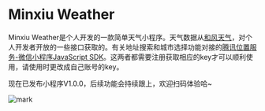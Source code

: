 
# Minxiu Weather

Minxiu Weather是个人开发的一款简单天气小程序。天气数据从[和风天气](https://www.heweather.com)，对个人开发者开放的一些接口获取的。有关地址搜索和城市选择功能对接的[腾讯位置服务-微信小程序JavaScript SDK](https://lbs.qq.com/qqmap_wx_jssdk/index.html)。这两者都需要注册获取相应的key才可以顺利使用，请使用时更改成自己账号的key。

现在已发布小程序V1.0.0，后续功能会持续跟上，欢迎扫码体验哈~

![mark](http://pi2r0nob1.bkt.clouddn.com/blog/20181125/7w6SI3EnMM2m.jpg?imageslim)